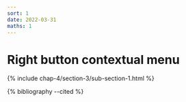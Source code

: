 ```yaml
---
sort: 1
date: 2022-03-31
maths: 1
---
```


# Right button contextual menu

{% include chap-4/section-3/sub-section-1.html %}

{% bibliography --cited %}

